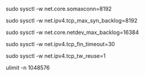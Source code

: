sudo sysctl -w net.core.somaxconn=8192

sudo sysctl -w net.ipv4.tcp_max_syn_backlog=8192

sudo sysctl -w net.core.netdev_max_backlog=16384

sudo sysctl -w net.ipv4.tcp_fin_timeout=30

sudo sysctl -w net.ipv4.tcp_tw_reuse=1

ulimit -n 1048576
